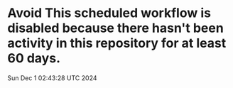 # Avoid This scheduled workflow is disabled because there hasn't been activity in this repository for at least 60 days.
Sun Dec  1 02:43:28 UTC 2024
